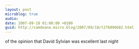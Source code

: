 ```yaml
---
layout: post
microblog: true
audio: 
date: 2007-09-18 01:00:00 +0100
guid: http://samdeane.micro.blog/2007/09/18/t276096682.html
---
```

of the opinion that David Sylvian was excellent last night
